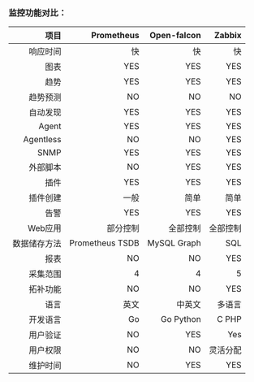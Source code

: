 ### 监控功能对比：

|项目|Prometheus|Open-falcon|Zabbix|
|---:|--------:|----------:|-----:|
|响应时间|快|	快|	快
|图表	|YES|	YES|	YES|
|趋势	|YES	|YES|	YES|
|趋势预测	|NO|NO|	NO|
|自动发现	|YES|	YES|	YES|
|Agent|YES|YES	|YES|
|Agentless|NO|NO|YES|
|SNMP|YES|YES	|YES|
|外部脚本	|NO|YES|YES|
|插件	|YES	|YES	|YES|
|插件创建	|一般	|简单|	简单|
|告警	|YES	|YES	|YES|
|Web应用	|部分控制	|全部控制	|全部控制|
|数据储存方法	|Prometheus TSDB	|MySQL Graph	|SQL|
|报表|	NO|	NO	|YES|
|采集范围	|4|	4|	5|
|拓补功能	|NO	|NO|	YES|
|语言|	英文|	中英文|	多语言|
|开发语言	|Go	|Go Python|	C PHP|
|用户验证	|NO	|YES|	Yes|
|用户权限	|NO	|NO	|灵活分配|
|维护时间	|NO|	YES|	YES|
